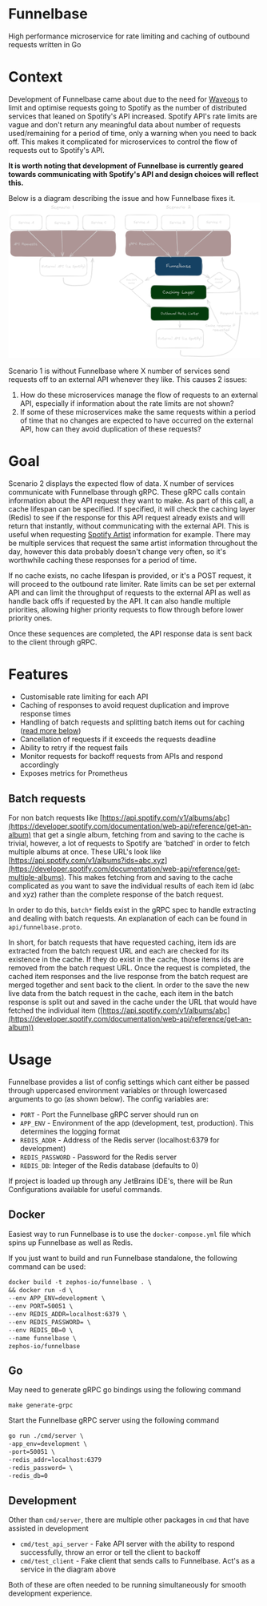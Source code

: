 # Funnelbase

High performance microservice for rate limiting and caching of outbound requests written in Go

# Context

Development of Funnelbase came about due to the need for [Waveous](https://waveous.com/) to limit and optimise requests
going to Spotify as the number of distributed services that leaned on Spotify's API increased. Spotify API's rate limits
are vague and don't return any meaningful data about number of requests used/remaining for a period of time, only a
warning when you need to back off. This makes it complicated for microservices to control the flow of requests out to
Spotify's API.

**It is worth noting that development of Funnelbase is currently geared towards communicating with Spotify's API and
design choices will reflect this.**

Below is a diagram describing the issue and how Funnelbase fixes it.
![Diagram describing the issue and how Funnelbase fixes this](./assets/context-dark.png)

Scenario 1 is without Funnelbase where X number of services send requests off to an external API whenever they like.
This causes 2 issues:

1. How do these microservices manage the flow of requests to an external API, especially if information about the rate
   limits are not shown?
2. If some of these microservices make the same requests within a period of time that no changes are expected to have
   occurred on the external API, how can they avoid duplication of these requests?

# Goal

Scenario 2 displays the expected flow of data. X number of services communicate with Funnelbase through gRPC. These gRPC
calls contain information about the API request they want to make. As part of this call, a cache lifespan can be
specified. If specified, it will check the caching layer (Redis) to see if the response for this API request already
exists and will return that instantly, without communicating with the external API. This is useful when
requesting [Spotify Artist](https://developer.spotify.com/documentation/web-api/reference/get-an-artist) information for
example. There may be multiple services that request the same artist information throughout the day, however this data
probably doesn't change very often, so it's worthwhile caching these responses for a period of time.

If no cache exists, no cache lifespan is provided, or it's a POST request, it will proceed to the outbound rate limiter.
Rate limits can be set per external API and can limit the throughput of requests to the external API as well as handle
back offs if requested by the API. It can also handle multiple priorities, allowing higher priority requests to flow
through before lower priority ones.

Once these sequences are completed, the API response data is sent back to the client through gRPC.

# Features

* Customisable rate limiting for each API
* Caching of responses to avoid request duplication and improve response times
* Handling of batch requests and splitting batch items out for caching ([read more below](#batch-requests))
* Cancellation of requests if it exceeds the requests deadline
* Ability to retry if the request fails
* Monitor requests for backoff requests from APIs and respond accordingly
* Exposes metrics for Prometheus

## Batch requests

For non batch requests
like [https://api.spotify.com/v1/albums/abc](https://developer.spotify.com/documentation/web-api/reference/get-an-album)
that get a single album, fetching from and saving to
the cache is trivial, however, a lot of requests to Spotify are 'batched' in order to fetch multiple albums at once.
These URL's look like
[https://api.spotify.com/v1/albums?ids=abc,xyz](https://developer.spotify.com/documentation/web-api/reference/get-multiple-albums).
This makes fetching from and saving to the cache complicated as you want to save the individual results of each item
id (abc and xyz) rather than the complete response of the batch request.

In order to do this, `batch*` fields exist in the gRPC spec to handle extracting and dealing with batch requests. An
explanation of each can be found in `api/funnelbase.proto`.

In short, for batch requests that have requested caching, item ids are extracted from the batch request URL and each are
checked for its existence in the cache. If they do exist in the cache, those items ids are removed from the batch
request URL. Once the request is completed, the cached item responses and the live response from the batch request are
merged together and sent back to the client. In order to the save the new live data from the batch request in the cache,
each item in the batch response is split out and saved in the cache under the URL that would have fetched the individual
item ([https://api.spotify.com/v1/albums/abc](https://developer.spotify.com/documentation/web-api/reference/get-an-album))

# Usage

Funnelbase provides a list of config settings which cant either be passed through uppercased environment variables or
through lowercased arguments to go (as shown below). The config variables are:

* `PORT` - Port the Funnelbase gRPC server should run on
* `APP_ENV` - Environment of the app (development, test, production). This determines the logging format
* `REDIS_ADDR` - Address of the Redis server (localhost:6379 for development)
* `REDIS_PASSWORD` - Password for the Redis server
* `REDIS_DB`: Integer of the Redis database (defaults to 0)

If project is loaded up through any JetBrains IDE's, there will be Run Configurations available for useful commands.

## Docker

Easiest way to run Funnelbase is to use the `docker-compose.yml` file which spins up Funnelbase as well as Redis.

If you just want to build and run Funnelbase standalone, the following command can be used:

```shell
docker build -t zephos-io/funnelbase . \
&& docker run -d \
--env APP_ENV=development \
--env PORT=50051 \
--env REDIS_ADDR=localhost:6379 \
--env REDIS_PASSWORD= \
--env REDIS_DB=0 \
--name funnelbase \
zephos-io/funnelbase
```

## Go

May need to generate gRPC go bindings using the following command

```shell
make generate-grpc
```

Start the Funnelbase gRPC server using the following command

```shell
go run ./cmd/server \
-app_env=development \
-port=50051 \
-redis_addr=localhost:6379 
-redis_password= \
-redis_db=0
```

## Development

Other than `cmd/server`, there are multiple other packages in `cmd` that have assisted in development

* `cmd/test_api_server` - Fake API server with the ability to respond successfully, throw an error or tell the client to
  backoff
* `cmd/test_client` - Fake client that sends calls to Funnelbase. Act's as a service in the diagram above

Both of these are often needed to be running simultaneously for smooth development experience.